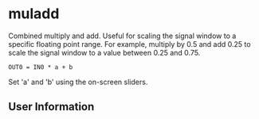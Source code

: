 # muladd
Combined multiply and add. Useful for scaling the signal window to a specific floating point range. For example, multiply by 0.5 and add 0.25 to scale the signal window to a value between 0.25 and 0.75.

`OUT0 = IN0 * a + b`

Set 'a' and 'b' using the on-screen sliders.

## User Information